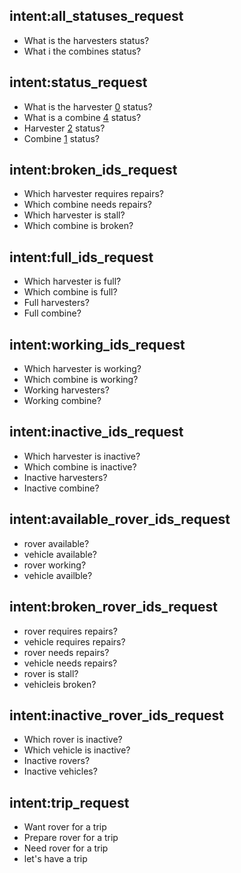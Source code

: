 
## intent:all_statuses_request
 - What is the harvesters status?
 - What i the combines status?

## intent:status_request
 - What is the harvester [0](number) status?
 - What is a combine [4](number) status?
 - Harvester [2](number) status?
 - Combine [1](number) status?

## intent:broken_ids_request
 - Which harvester requires repairs?
 - Which combine needs repairs?
 - Which harvester is stall?
 - Which combine is broken?
    
## intent:full_ids_request
 - Which harvester is full?
 - Which combine is full?
 - Full harvesters?
 - Full combine?
    
## intent:working_ids_request
 - Which harvester is working?
 - Which combine is working?
 - Working harvesters?
 - Working combine?
    
## intent:inactive_ids_request
 - Which harvester is inactive?
 - Which combine is inactive?
 - Inactive harvesters?
 - Inactive combine?
    
## intent:available_rover_ids_request
 - rover available?
 - vehicle available?
 - rover working?
 - vehicle availble?
    
## intent:broken_rover_ids_request
 - rover requires repairs?
 - vehicle requires repairs?
 - rover needs repairs?
 - vehicle needs repairs?
 - rover is stall?
 - vehicleis broken?

## intent:inactive_rover_ids_request
 - Which rover is inactive?
 - Which vehicle is inactive?
 - Inactive rovers?
 - Inactive vehicles?
      
## intent:trip_request
 - Want rover for a trip
 - Prepare rover for a trip
 - Need rover for a trip
 - let's have a trip